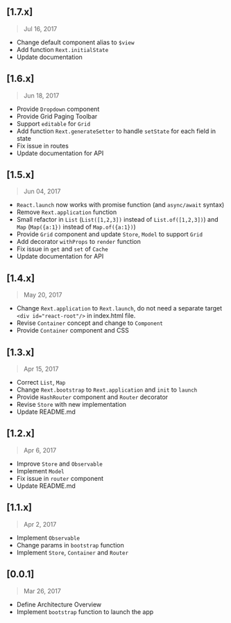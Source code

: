 ## [1.7.x]
> Jul 16, 2017

  * Change default component alias to `$view`
  * Add function `Rext.initialState`
  * Update documentation

## [1.6.x]
> Jun 18, 2017

  * Provide `Dropdown` component
  * Provide Grid Paging Toolbar
  * Support `editable` for `Grid`
  * Add function `Rext.generateSetter` to handle `setState` for each field in state
  * Fix issue in routes
  * Update documentation for API

## [1.5.x]
> Jun 04, 2017

  * `React.launch` now works with promise function (and `async/await` syntax)
  * Remove `Rext.application` function
  * Small refactor in `List` (`List([1,2,3])` instead of `List.of([1,2,3])`) and `Map` (`Map({a:1})` instead of `Map.of({a:1})`)
  * Provide `Grid` component and update `Store`, `Model` to support `Grid`
  * Add decorator `withProps` to `render` function
  * Fix issue in `get` and `set` of `Cache`
  * Update documentation for API

## [1.4.x]
> May 20, 2017

  * Change `Rext.application` to `Rext.launch`, do not need a separate target `<div id="react-root"/>` in index.html file.
  * Revise `Container` concept and change to `Component`
  * Provide `Container` component and CSS

## [1.3.x]
> Apr 15, 2017

  * Correct `List`, `Map`
  * Change `Rext.bootstrap` to `Rext.application` and `init` to `launch`
  * Provide `HashRouter` component and `Router` decorator
  * Revise `Store` with new implementation
  * Update README.md

## [1.2.x]
> Apr 6, 2017

  * Improve `Store` and `Observable`
  * Implement `Model`
  * Fix issue in `router` component
  * Update README.md

## [1.1.x]
> Apr 2, 2017

  * Implement `Observable`
  * Change params in `bootstrap` function
  * Implement `Store`, `Container` and `Router`

## [0.0.1]
> Mar 26, 2017

  * Define Architecture Overview
  * Implement `bootstrap` function to launch the app